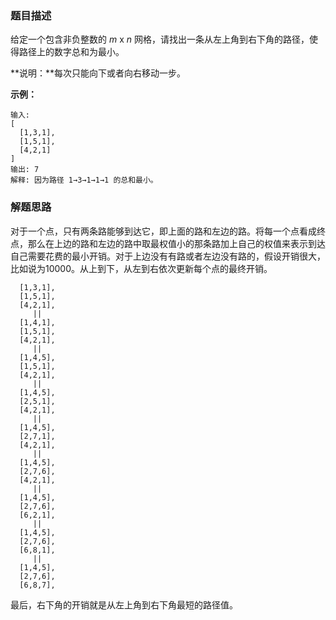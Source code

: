 ### 题目描述

给定一个包含非负整数的 *m* x *n* 网格，请找出一条从左上角到右下角的路径，使得路径上的数字总和为最小。

**说明：**每次只能向下或者向右移动一步。

**示例：**

```
输入:
[
  [1,3,1],
  [1,5,1],
  [4,2,1]
]
输出: 7
解释: 因为路径 1→3→1→1→1 的总和最小。
```

### 解题思路

对于一个点，只有两条路能够到达它，即上面的路和左边的路。将每一个点看成终点，那么在上边的路和左边的路中取最权值小的那条路加上自己的权值来表示到达自己需要花费的最小开销。对于上边没有有路或者左边没有路的，假设开销很大，比如说为10000。从上到下，从左到右依次更新每个点的最终开销。

```
  [1,3,1],
  [1,5,1],
  [4,2,1],
     ||
  [1,4,1],
  [1,5,1],
  [4,2,1],
     ||
  [1,4,5],
  [1,5,1],
  [4,2,1],
     ||
  [1,4,5],
  [2,5,1],
  [4,2,1],
     ||
  [1,4,5],
  [2,7,1],
  [4,2,1],
     ||
  [1,4,5],
  [2,7,6],
  [4,2,1],
     ||
  [1,4,5],
  [2,7,6],
  [6,2,1],
     ||
  [1,4,5],
  [2,7,6],
  [6,8,1],
     ||
  [1,4,5],
  [2,7,6],
  [6,8,7],
```

最后，右下角的开销就是从左上角到右下角最短的路径值。